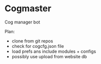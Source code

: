# Cogmaster
Cog manager bot

Plan:
- clone from git repos
- check for cogcfg.json file
- load prefs ans include modules + configs
- possibly use upload from website db
